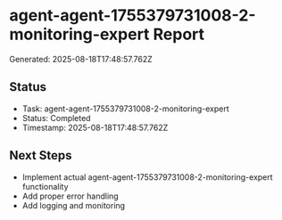 # agent-agent-1755379731008-2-monitoring-expert Report

Generated: 2025-08-18T17:48:57.762Z

## Status
- Task: agent-agent-1755379731008-2-monitoring-expert
- Status: Completed
- Timestamp: 2025-08-18T17:48:57.762Z

## Next Steps
- Implement actual agent-agent-1755379731008-2-monitoring-expert functionality
- Add proper error handling
- Add logging and monitoring
